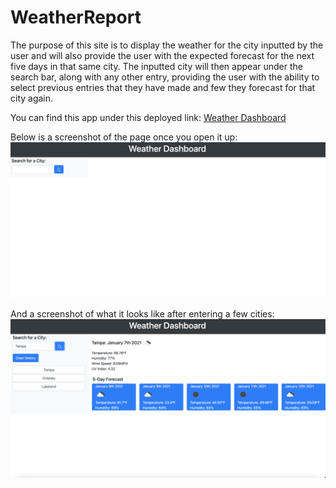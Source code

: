 # WeatherReport
The purpose of this site is to display the weather for the city inputted by the user and will also provide the user with the expected forecast for the next five days in that same city. The inputted city will then appear under the search bar, along with any other entry, providing the user with the ability to select  previous entries that they have made and few they forecast for that city again.

You can find this app under this deployed link:
[Weather Dashboard](https://jpls218.github.io/WorkDaySchedule/)

Below is a screenshot of the page once you open it up:
![Weather Dashboard](Weather_Dashboard1.jpeg)

And a screenshot of what it looks like after entering a few cities:
![Weather Dashboard](Weather_Dashboard.jpeg)


